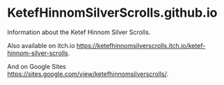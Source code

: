 # KetefHinnomSilverScrolls.github.io
Information about the Ketef Hinnom Silver Scrolls.

Also available on itch.io https://ketefhinnomsilverscrolls.itch.io/ketef-hinnom-silver-scrolls.

And on Google Sites https://sites.google.com/view/ketefhinnomsilverscrolls/.
